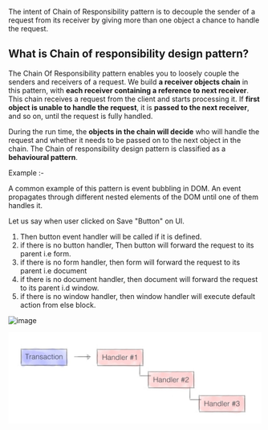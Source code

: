 The intent of Chain of Responsibility pattern is to decouple the sender of a request from its receiver by giving more than one object a chance to handle the request.

## What is Chain of responsibility design pattern?

The Chain Of Responsibility pattern enables you to loosely couple the senders and receivers of a request. 
We build **a receiver objects chain** in this pattern, with **each receiver containing a reference to next receiver**. 
This chain receives a request from the client and starts processing it. 
If **first object is unable to handle the request**, it is **passed to the next receiver**, and so on, until the request is fully handled.


During the run time, the **objects in the chain will decide** who will handle the request and whether it needs to be passed on to the next object 
in the chain. The Chain of responsibility design pattern is classified as a **behavioural pattern**.

Example :-

A common example of this pattern is event bubbling in DOM. An event propagates through different nested elements of the DOM 
until one of them handles it.

Let us say when user clicked on Save "Button" on UI.  
1. Then button event handler will be called if it is defined.
2. if there is no button handler, Then button will forward the request to its parent i.e form.
3. if there is no form handler, then form will forward the request to its parent i.e document
4. if there is no document handler, then document will forward the request to its parent i.d window.
5. if there is no window handler, then window handler will execute default action from else block.

  ![image](https://user-images.githubusercontent.com/1171883/164885703-b6b1e64f-e345-4b88-ae50-814abb1804eb.png)

![Chain of Responsibility patter diagram](https://github.com/sateesh3048/ruby_design_patterns/blob/master/behavioural_patterns/chain-of-responsibility-pattern/chain_of_responsibility.jpg)
